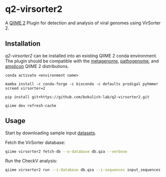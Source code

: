 # q2-virsorter2

A [QIIME 2](https://qiime2.org) Plugin for detection and analysis of viral genomes using VirSorter 2.

## Installation
_q2-virsorter2_ can be installed into an existing QIIME 2 conda environment. The plugin should be compatible with the 
[metagenome](https://docs.qiime2.org/2024.10/install/native/#qiime-2-metagenome-distribution), 
[pathogenome](https://docs.qiime2.org/2024.10/install/native/#qiime-2-pathogenome-distribution), 
and [amplicon](https://docs.qiime2.org/2024.10/install/native/#qiime-2-amplicon-distribution) QIIME 2 distributions.


```shell
conda activate <environment name>
```

```shell
mamba install -c conda-forge -c bioconda -c defaults prodigal pyhmmer screed virsorter=2
```

```shell
pip install git+https://github.com/bokulich-lab/q2-virsorter2.git
```

```shell
qiime dev refresh-cache
```

## Usage
Start by downloading sample input [datasets](https://polybox.ethz.ch/index.php/s/BpFdP8bC9lcs7YW).

Fetch the VirSorter database:
```bash
qiime virsorter2 fetch-db --o-database db.qza --verbose
```

Run the CheckV analysis:
```bash
qiime virsorter2 run --i-database db.qza --i-sequences input_sequences.qza --output-dir results/ --verbose
```
